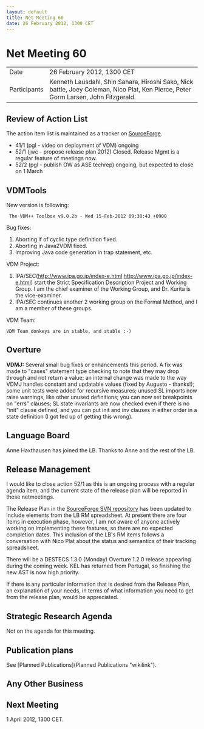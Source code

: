 ```yaml
---
layout: default
title: Net Meeting 60
date: 26 February 2012, 1300 CET
---
```



# Net Meeting 60

|||
|---|---|
| Date | 26 February 2012, 1300 CET |
| Participants | Kenneth Lausdahl, Shin Sahara, Hiroshi Sako, Nick battle, Joey Coleman, Nico Plat, Ken Pierce, Peter Gorm Larsen, John Fitzgerald. |

Review of Action List
---------------------

The action item list is maintained as a tracker on
[SourceForge](https://sourceforge.net/tracker/?func=browse&group_id=141350&atid=775371).

-   41/1 (pgl - video on deployment of VDM) ongoing
-   52/1 (jwc - propose release plan 2012) Closed. Release Mgmt is a
    regular feature of meetings now.
-   52/2 (pgl - publish OW as ASE techrep) ongoing, but expected to
    close on 1 March

VDMTools
--------

New version is following:

` The VDM++ Toolbox v9.0.2b - Wed 15-Feb-2012 09:38:43 +0900`

Bug fixes:

1.  Aborting if of cyclic type definition fixed.
2.  Aborting in Java2VDM fixed.
3.  Improving Java code generation in trap statement, etc.

VDM Project:

1.  IPA/SEC(http://www.ipa.go.jp/index-e.html
    <http://www.ipa.go.jp/index-e.html>) start the Strict Specification
    Description Project and Working Group. I am the chief examiner of
    the Working Group, and Dr. Kurita is the vice-examiner.
2.  IPA/SEC continues another 2 working group on the Formal Method, and
    I am a member of these groups.

VDM Team:

`VDM Team donkeys are in stable, and stable :-)`

Overture
--------

**VDMJ:** Several small bug fixes or enhancements this period. A fix was
made to "cases" statement type checking to note that they may drop
through and not return a value; an internal change was made to the way
VDMJ handles constant and updatable values (fixed by Augusto - thanks!);
some unit tests were added for recursive measures; unused SL imports now
raise warnings, like other unused definitions; you can now set
breakpoints on "errs" clauses; SL state invariants are now checked even
if there is no "init" clause defined, and you can put init and inv
clauses in either order in a state definition (I got fed up of getting
this wrong).

Language Board
--------------

Anne Haxthausen has joined the LB. Thanks to Anne and the rest of the
LB.

Release Management
------------------

I would like to close action 52/1 as this is an ongoing process with a
regular agenda item, and the current state of the release plan will be
reported in these netmeetings.

The Release Plan in the [SourceForge SVN
repository](http://overture.svn.sourceforge.net/viewvc/overture/trunk/documentation/releaseplanning/)
has been updated to include elements from the LB RM spreadsheet. At
present there are four items in execution phase, however, I am not aware
of anyone actively working on implementing these features, so there are
no expected completion dates. This inclusion of the LB's RM items
follows a conversation with Nico Plat about the status and semantics of
their tracking spreadsheet.

There will be a DESTECS 1.3.0 (Monday) Overture 1.2.0 release appearing
during the coming week. KEL has returned from Portugal, so finishing the
new AST is now high priority.

If there is any particular information that is desired from the Release
Plan, an explanation of your needs, in terms of what information you
need to get from the release plan, would be appreciated.

Strategic Research Agenda
-------------------------

Not on the agenda for this meeting.

Publication plans
-----------------

See [Planned Publications](Planned Publications "wikilink").

Any Other Business
------------------

Next Meeting
------------

1 April 2012, 1300 CET.
